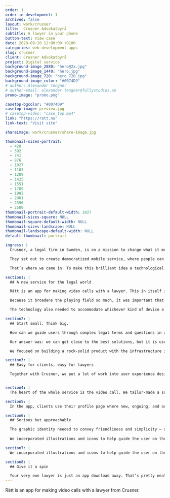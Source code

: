 ```yaml
---
order: 1
order-in-development: 1
archived: false
layout: work/crusner
title:  Crusner Advokatbyrå
subtitle: A lawyer in your phone
button-text: View case
date: 2020-09-10 12:00:00 +0100
categories: web development apps
slug: crusner
client: Crusner Advokatbyrå
project: Digital service
background-image_2880: "hero@2x.jpg"
background-image_1440: "hero.jpg"
background-image_720: "hero_720.jpg"
background-image_color: "#0074D9"
# author: Alexander Tengner
# author-email: alexander.tengner@fullystudios.se
promo-image: "promo.png"

casetop-bgcolor: "#0074D9"
casetop-image: preview.jpg
# casetop-video: "case_top.mp4"
link: "https://ratt.nu"
link-text: "Visit site"

shareimage: work/crusner/share-image.jpg

thumbnail-sizes-portrait:
  - 420
  - 592
  - 741
  - 876
  - 1027
  - 1163
  - 1289
  - 1425
  - 1551
  - 1789
  - 1902
  - 2081
  - 2396
  - 2500
thumbnail-portrait-default-width: 1027
thumbnail-sizes-square: NULL
thumbnail-square-default-width: NULL
thumbnail-sizes-landscape: NULL
thumbnail-landscape-default-width: NULL
default-thumbnail: portrait

ingress: |
  Crusner, a legal firm in Sweden, is on a mission to change what it means to “see a lawyer.” 

  They set out to create democratized mobile service, where people can get legal services from certified lawyers — without having to leave the comfort and convenience of their own home or office. 

  That’s where we came in. To make this brilliant idea a technological reality. 

section1: |
  ## A new service for the legal world

  Rätt is an app for making video calls with a lawyer. This in itself is an industry-disrupting move. Suddenly anyone, regardless of geography, can see a lawyer whenever they might need to. 

  Because it broadens the playing field so much, it was important that the app would make the journey of consulting a lawyer and arranging legal documents both understandable and pleasant. The UX needed to be above-and-beyond thoughtful.

  The technology also needed to accommodate whichever kind of device a legal-advice-seeking person might be using at the time. We developed a single API “brain” that sends and receives information from iOs, Android, and the web. We started by coding a webapp in React and then translated it to React native apps. Meaning: you can use Rätt if you’re on your laptop, an iPhone in your car, or a Samsung tablet at your kitchen table. It’s available both as an app and a service you can simply log into via a website.

section2: |
  ## Start small. Think big.

  How can we guide users through complex legal terms and questions in an elegant, easy way? 

  Our answer was: we can get close to the best solutions, but it is user input that will result in the most value for the people that use Rätt. 

  We focused on building a rock-solid product with the infrastructure in place to scale up. This didn’t mean making a barebones app though — no, no — our goal was to create a Minimum Loveable Product. An MLP endeavors to accrue a gang of very happy repeat users who spread the word over time. While that’s happening organically, we test test test! 

section3: |
  ## Easy for clients, easy for lawyers

  Together with Crusner, we put a lot of work into user experience design and user flows. Because it was such a complicated system, we were diligent in documenting user flows so the technical solutions would be easy to survey and make improvements upon. 


section4: |
  The heart of the whole service is the video call. We tailor-made a solution that works seamlessly in both the client part of the app as well as the lawyer view. 

section5: |
  In the app, clients use their profile page where new, ongoing, and archived cases are stored. There is a log where they can follow each step of their legal case and access associated documents at any time. On the lawyer’s end, they have their own login and they can choose to assign themselves to cases and take video calls. The call itself has a log for the specific case with all the information provided from the client.

section6: |
  ## Serious but approachable

  The graphic identity needed to convey friendliness and simplicity — a “you got this” feeling, if you will. We created a graphic identity for Rätt that can stand on its own, and also work beautifully alongside the existing Crusner brand.
 
  We incorporated illustrations and icons to help guide the user on their journey through legal questions and lawyer-lingo. All this to make sure clients and lawyers alike could breeze through their cases, in as breezy a manner as the law allows. 

section7: |
  We incorporated illustrations and icons to help guide the user on their journey through legal questions and lawyer-lingo. All this to make sure clients and lawyers alike could breeze through their cases, in as breezy a manner as the law allows

section8: |
  ## Give it a spin

  Your very own lawyer is just an app download away. That’s pretty neat, no? Test out Rätt for yourself in their [web app](https://ratt.nu/), [on App Store](https://apps.apple.com/se/app/r%C3%A4tt/id1498087311) or [on Google Play](https://play.google.com/store/apps/details?id=com.rattapp). 
---
```

Rätt is an app for making video calls with a lawyer from Crusner.